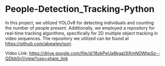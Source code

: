 # People-Detection_Tracking-Python

In this project, we utilized YOLOv8 for detecting individuals and counting the number of people present. Additionally, we employed a repository for real-time tracking algorithms, specifically for 2D multiple object tracking in video sequences. The repository we utilized can be found at https://github.com/abewley/sort.

Video Link: https://drive.google.com/file/d/18zkPeUa8kgat3lXmN0WhpSz--QDbb5n1/view?usp=share_link
